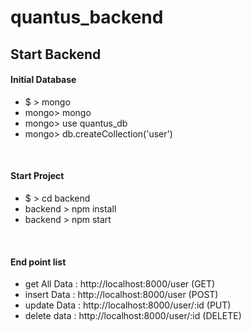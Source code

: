 # quantus_backend

<h2>Start Backend</h2>
<h4>Initial Database</h4>
<ul>
  <li>$ > mongo</li> 
  <li>mongo> mongo</li> 
  <li>mongo> use quantus_db</li>
  <li>mongo> db.createCollection('user')</li>
</ul>
<br>
<h4>Start Project</h4>
<ul>
  <li>$ > cd backend</li> 
  <li>backend > npm install</li> 
  <li>backend > npm start</li>
</ul>

<br>
<h4>End point list</h4>
<ul>
  <li>get All Data : http://localhost:8000/user (GET)</li> 
  <li>insert Data : http://localhost:8000/user (POST)</li> 
  <li>update Data : http://localhost:8000/user/:id (PUT)</li> 
  <li>delete data : http://localhost:8000/user/:id (DELETE)</li> 
</ul>
